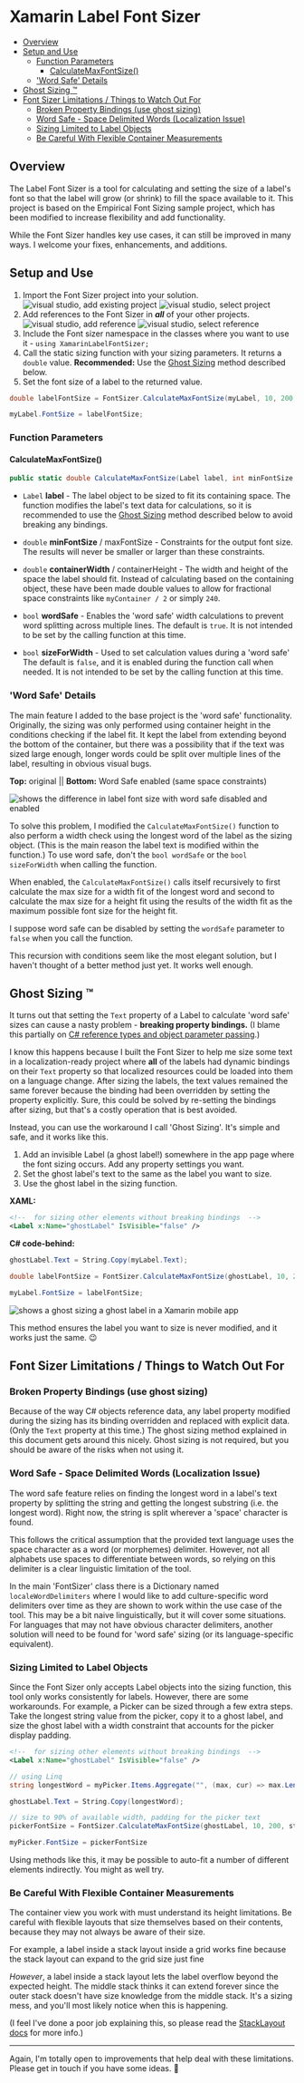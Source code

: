 # Xamarin Label Font Sizer

- [Overview](#overview)
- [Setup and Use](#setup-and-use)
  - [Function Parameters](#function-parameters)
    - [CalculateMaxFontSize()](#calculatemaxfontsize)
  - ['Word Safe' Details](#word-safe-details)
- [Ghost Sizing :tm:](#ghost-sizing-tm)
- [Font Sizer Limitations / Things to Watch Out For](#font-sizer-limitations--things-to-watch-out-for)
  - [Broken Property Bindings (use ghost sizing)](#broken-property-bindings-use-ghost-sizing)
  - [Word Safe - Space Delimited Words (Localization Issue)](#word-safe---space-delimited-words-localization-issue)
  - [Sizing Limited to Label Objects](#sizing-limited-to-label-objects)
  - [Be Careful With Flexible Container Measurements](#be-careful-with-flexible-container-measurements)

## Overview

The Label Font Sizer is a tool for calculating and setting the size of a label's font so that the label will grow (or shrink) to fill the space available to it. This project is based on the Empirical Font Sizing sample project, which has been modified to increase flexibility and add functionality.

While the Font Sizer handles key use cases, it can still be improved in many ways. I welcome your fixes, enhancements, and additions.

## Setup and Use

1. Import the Font Sizer project into your solution.
![visual studio, add existing project](img/add-project.png)
![visual studio, select project](img/select-project.png)
1. Add references to the Font Sizer in ***all*** of your other projects.
![visual studio, add reference](img/add-reference.png)
![visual studio, select reference](img/select-reference.png)
1. Include the Font sizer namespace in the classes where you want to use it -  `using XamarinLabelFontSizer;`
2. Call the static sizing function with your sizing parameters. It returns a `double` value. **Recommended:** Use the [Ghost Sizing](#ghost-sizing-tm) method described below.
3. Set the font size of a label to the returned value.

```csharp
double labelFontSize = FontSizer.CalculateMaxFontSize(myLabel, 10, 200, stackLayout.Width, stackLayout.Height / 3);

myLabel.FontSize = labelFontSize;
```

### Function Parameters

#### CalculateMaxFontSize()

```csharp
public static double CalculateMaxFontSize(Label label, int minFontSize, int maxFontSize, double containerWidth, double containerHeight, bool wordSafe = true, bool sizeForWidth = false)
```

- `Label` **label** - The label object to be sized to fit its containing space. The function modifies the label's text data for calculations, so it is recommended to use the [Ghost Sizing](#ghost-sizing-tm) method described below to avoid breaking any bindings.
  
- `double` **minFontSize** / maxFontSize - Constraints for the output font size. The results will never be smaller or larger than these constraints.
  
- `double` **containerWidth** / containerHeight - The width and height of the space the label should fit. Instead of calculating based on the containing object, these have been made double values to allow for fractional space constraints like `myContainer / 2` or simply `240`.
  
- `bool` **wordSafe** - Enables the 'word safe' width calculations to prevent word splitting across multiple lines. The default is `true`. It is not intended to be set by the calling function at this time.
  
- `bool` **sizeForWidth** - Used to set calculation values during a 'word safe' The default is `false`, and it is enabled during the function call when needed. It is not intended to be set by the calling function at this time.

### 'Word Safe' Details

The main feature I added to the base project is the 'word safe' functionality. Originally, the sizing was only performed using container height in the conditions checking if the label fit. It kept the label from extending beyond the bottom of the container, but there was a possibility that if the text was sized large enough, longer words could be split over multiple lines of the label, resulting in obvious visual bugs.

**Top:** original || **Bottom:** Word Safe enabled
(same space constraints)

![shows the difference in label font size with word safe disabled and enabled](img/word-safe-before-after.png)

To solve this problem, I modified the `CalculateMaxFontSize()` function to also perform a width check using the longest word of the label as the sizing object. (This is the main reason the label text is modified within the function.) To use word safe, don't the `bool wordSafe` or the `bool sizeForWidth` when calling the function.

When enabled, the `CalculateMaxFontSize()` calls itself recursively to first calculate the max size for a width fit of the longest word and second to calculate the max size for a height fit using the results of the width fit as the maximum possible font size for the height fit.

I suppose word safe can be disabled by setting the `wordSafe` parameter to `false` when you call the function.

This recursion with conditions seem like the most elegant solution, but I haven't thought of a better method just yet. It works well enough.

## Ghost Sizing :tm:

It turns out that setting the `Text` property of a Label to calculate 'word safe' sizes can cause a nasty problem - **breaking property bindings.** (I blame this partially on [C# reference types and object parameter passing](https://docs.microsoft.com/en-us/dotnet/csharp/programming-guide/classes-and-structs/passing-parameters).)

I know this happens because I built the Font Sizer to help me size some text in a localization-ready project where **all** of the labels had dynamic bindings on their `Text` property so that localized resources could be loaded into them on a language change. After sizing the labels, the text values remained the same forever because the binding had been overridden by setting the property explicitly. Sure, this could be solved by re-setting the bindings after sizing, but that's a costly operation that is best avoided.

Instead, you can use the workaround I call 'Ghost Sizing'. It's simple and safe, and it works like this.

1. Add an invisible Label (a ghost label!) somewhere in the app page where the font sizing occurs. Add any property settings you want.
2. Set the ghost label's text to the same as the label you want to size.
3. Use the ghost label in the sizing function.

**XAML:**

```xml
<!--  for sizing other elements without breaking bindings  -->
<Label x:Name="ghostLabel" IsVisible="false" />
```

**C# code-behind:**

```csharp
ghostLabel.Text = String.Copy(myLabel.Text);

double labelFontSize = FontSizer.CalculateMaxFontSize(ghostLabel, 10, 200, stackLayout.Width, stackLayout.Height / 3);

myLabel.FontSize = labelFontSize;
```

![shows a ghost sizing a ghost label in a Xamarin mobile app](img/ghost-label.png)

This method ensures the label you want to size is never modified, and it works just the same. :wink:

## Font Sizer Limitations / Things to Watch Out For

### Broken Property Bindings (use ghost sizing)

Because of the way C# objects reference data, any label property modified during the sizing has its binding overridden and replaced with explicit data. (Only the `Text` property at this time.) The ghost sizing method explained in this document gets around this nicely. Ghost sizing is not required, but you should be aware of the risks when not using it.

### Word Safe - Space Delimited Words (Localization Issue)

The word safe feature relies on finding the longest word in a label's text property by splitting the string and getting the longest substring (i.e. the longest word). Right now, the string is split wherever a 'space' character is found.

This follows the critical assumption that the provided text language uses the space character as a word (or morphemes) delimiter. However, not all alphabets use spaces to differentiate between words, so relying on this delimiter is a clear linguistic limitation of the tool.

In the main 'FontSizer' class there is a Dictionary named `localeWordDelimiters` where I would like to add culture-specific word delimiters over time as they are shown to work within the use case of the tool. This may be a bit naive linguistically, but it will cover some situations. For languages that may not have obvious character delimiters, another solution will need to be found for 'word safe' sizing (or its language-specific equivalent).

### Sizing Limited to Label Objects

Since the Font Sizer only accepts Label objects into the sizing function, this tool only works consistently for labels. However, there are some workarounds. For example, a Picker can be sized through a few extra steps. Take the longest string value from the picker, copy it to a ghost label, and size the ghost label with a width constraint that accounts for the picker display padding.

```xml
<!--  for sizing other elements without breaking bindings  -->
<Label x:Name="ghostLabel" IsVisible="false" />
```

```csharp
// using Linq
string longestWord = myPicker.Items.Aggregate("", (max, cur) => max.Length > cur.Length ? max : cur);

ghostLabel.Text = String.Copy(longestWord);

// size to 90% of available width, padding for the picker text
pickerFontSize = FontSizer.CalculateMaxFontSize(ghostLabel, 10, 200, stackLayout.Width * 0.9, stackLayout.Height / 2);

myPicker.FontSize = pickerFontSize
```

Using methods like this, it may be possible to auto-fit a number of different elements indirectly. You might as well try.

### Be Careful With Flexible Container Measurements

The container view you work with must understand its height limitations. Be careful with flexible layouts that size themselves based on their contents, because they may not always be aware of their size.

For example, a label inside a stack layout inside a grid works fine because the stack layout can expand to the grid size just fine

*However*, a label inside a stack layout lets the label overflow beyond the expected height. The middle stack thinks it can extend forever since the outer stack doesn't have size knowledge from the middle stack. It's a sizing mess, and you'll most likely notice when this is happening.

(I feel I've done a poor job explaining this, so please read the [StackLayout docs](https://docs.microsoft.com/en-us/xamarin/xamarin-forms/user-interface/layouts/stacklayout#position-and-size-of-child-views) for more info.)

---

Again, I'm totally open to improvements that help deal with these limitations. Please get in touch if you have some ideas. :slightly_smiling_face:
